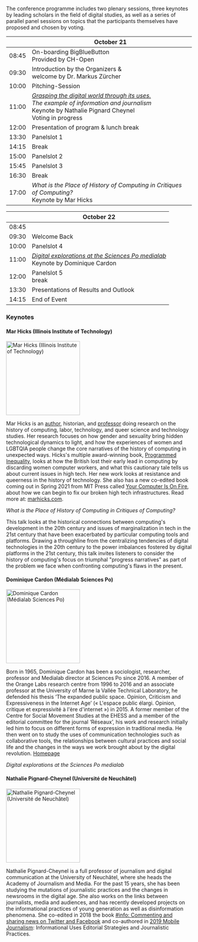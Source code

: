 <script>
    import Panelslot from '$lib/components/Panelslot.svelte';
	import { assets } from '$app/paths';
</script>

The conference programme includes two plenary sessions, three keynotes by leading scholars in the field of digital studies, as well as a series of parallel panel sessions on topics that the participants themselves have proposed and chosen by voting.

<article>

|       | October 21                                                                                                                                                 |
| ----- | ---------------------------------------------------------------------------------------------------------------------------------------------------------- |
| 08:45 | On-boarding BigBlueButton<br>Provided by CH-Open                                                                                                           |
| 09:30 | Introduction by the Organizers &<br>welcome by Dr. Markus Zürcher                                                                                          |
| 10:00 | Pitching-Session                                                                                                                                           |
| 11:00 | [_Grasping the digital world through its uses._](https://bbb.ch-open.ch/playback/presentation/2.3/31b3f63b08280799c2bffa5d32bd3b0022666ece-1634797796817)<br>_The example of information and journalism_<br>Keynote by Nathalie Pignard Cheynel<br>Voting in progress |
| 12:00 | Presentation of program & lunch break                                                                                                                      |
| 13:30 | Panelslot 1<Panelslot panelslot='1'/>                                                                                                                      |
| 14:15 | Break                                                                                                                                                      |
| 15:00 | Panelslot 2<Panelslot panelslot='2'/>                                                                                                                      |
| 15:45 | Panelslot 3<Panelslot panelslot='3'/>                                                                                                                      |
| 16:30 | Break                                                                                                                                                      |
| 17:00 | _What is the Place of History of Computing in Critiques of Computing?_<br>Keynote by Mar Hicks                                                             |

</article>

<article>

|       | October 22                                                                        |
| ----- | --------------------------------------------------------------------------------- |
| 08:45 |                                                                                   |
| 09:30 | Welcome Back                                                                      |
| 10:00 | Panelslot 4<Panelslot panelslot='4'/>                                             |
| 11:00 | [_Digital explorations at the Sciences Po medialab_](https://bbb.ch-open.ch/playback/presentation/2.3/31b3f63b08280799c2bffa5d32bd3b0022666ece-1634887186489)<br>Keynote by Dominique Cardon |
| 12:00 | Panelslot 5<Panelslot panelslot='5'/><br>break                                    |
| 13:30 | Presentations of Results and Outlook                                              |
| 14:15 | End of Event                                                      |

</article>

### Keynotes

#### Mar Hicks (Illinois Institute of Technology)

<img src="{assets}/images/speakers/mar_hicks.jpeg" alt="Mar Hicks (Illinois Institute of Technology)" height="200" >

Mar Hicks is an [author](http://marhicks.com/writing.html), historian, and [professor](https://humansciences.iit.edu/faculty/marie-hicks) doing research on the history of computing, labor, technology, and queer science and technology studies. Her research focuses on how gender and sexuality bring hidden technological dynamics to light, and how the experiences of women and LGBTQIA people change the core narratives of the history of computing in unexpected ways. Hicks's multiple award-winning book, [Programmed Inequality](http://bit.ly/programmedinequality2), looks at how the British lost their early lead in computing by discarding women computer workers, and what this cautionary tale tells us about current issues in high tech. Her new work looks at resistance and queerness in the history of technology. She also has a new co-edited book coming out in Spring 2021 from MIT Press called [Your Computer Is On Fire](https://mitpress.mit.edu/books/your-computer-fire), about how we can begin to fix our broken high tech infrastructures. Read more at: [marhicks.com](http://marhicks.com).

_What is the Place of History of Computing in Critiques of Computing?_

This talk looks at the historical connections between computing's development in the 20th century and issues of marginalization in tech in the 21st century that have been exacerbated by particular computing tools and platforms. Drawing a throughline from the centralizing tendencies of digital technologies in the 20th century to the power imbalances fostered by digital platforms in the 21st century, this talk invites listeners to consider the history of computing's focus on triumphal "progress narratives" as part of the problem we face when confronting computing's flaws in the present.

#### Dominique Cardon (Médialab Sciences Po)

<img src="{assets}/images/speakers/dominique-cardon.jpg" alt="Dominique Cardon (Médialab Sciences Po)" height="200" >

Born in 1965, Dominique Cardon has been a sociologist, researcher, professor and Medialab director at Sciences Po since 2016. A member of the Orange Labs research centre from 1996 to 2016 and an associate professor at the University of Marne la Vallée Technical Laboratory, he defended his thesis ‘The expanded public space. Opinion, Criticism and Expressiveness in the Internet Age’ (« L'espace public élargi. Opinion, critique et expressivité à l'ère d'internet ») in 2015. A former member of the Centre for Social Movement Studies at the EHESS and a member of the editorial committee for the journal ‘Réseaux’, his work and research initially led him to focus on different forms of expression in traditional media. He then went on to study the uses of communication technologies such as collaborative tools, the relationships between cultural practices and social life and the changes in the ways we work brought about by the digital revolution. [Homepage](https://www.institutfrancais.com/en/portrait/dominique-cardon)

_Digital explorations at the Sciences Po medialab_

#### Nathalie Pignard-Cheynel (Université de Neuchâtel)

<img src="{assets}/images/speakers/Pignard-Cheynel_Nathalie.jpeg" alt="Nathalie Pignard-Cheynel (Université de Neuchâtel)" height="200" >

Nathalie Pignard-Cheynel is a full professor of journalism and digital communication at the University of Neuchâtel, where she heads the Academy of Journalism and Media. For the past 15 years, she has been studying the mutations of journalistic practices and the changes in newsrooms in the digital age. She also works on the links between journalists, media and audiences, and has recently developed projects on the informational practices of young generation as well as disinformation phenomena. She co-edited in 2018 the book [#info: Commenting and sharing news on Twitter and Facebook](http://www.editions-msh.fr/livre/?GCOI=27351100210810) and co-authored in [2019 Mobile Journalism](https://www.deboecksuperieur.com/ouvrage/9782807313347-journalisme-mobile): Informational Uses Editorial Strategies and Journalistic Practices.
